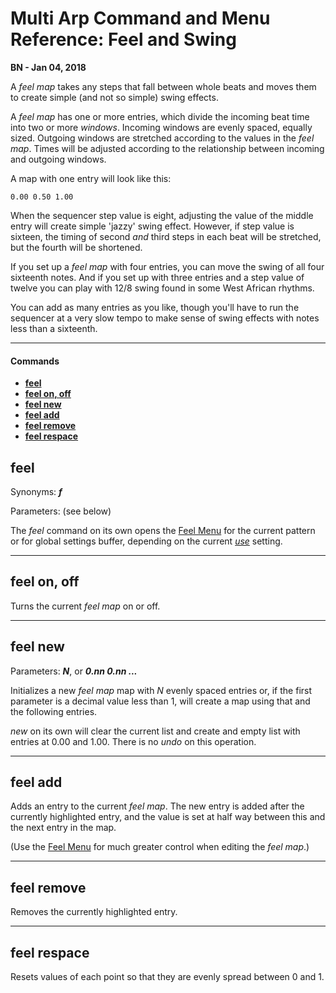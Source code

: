 # Multi Arp Command and Menu Reference: Feel and Swing

**BN - Jan 04, 2018**

A *feel map* takes any steps that fall between whole beats and moves them to create simple (and not so simple) swing effects.

A *feel map* has one or more entries, which divide the incoming beat time into two or more *windows*. Incoming windows are evenly spaced, equally sized. Outgoing windows are stretched according to the values in the *feel map*. Times will be adjusted according to the relationship between incoming and outgoing windows.

A map with one entry will look like this:
```
0.00 0.50 1.00
```
When the sequencer step value is eight, adjusting the value of the middle entry will create simple 'jazzy' swing effect. However, if step value is sixteen, the timing of second *and* third steps in each beat will be stretched, but the fourth will be shortened.

If you set up a *feel map* with four entries, you can move the swing of all four sixteenth notes. And if you set up with three entries and a step value of twelve you can play with 12/8 swing found in some West African rhythms.

You can add as many entries as you like, though you'll have to run the sequencer at a very slow tempo to make sense of swing effects with notes less than a sixteenth.



---
#### Commands

* [**feel**](#feel)
* [**feel on, off**](#feel-on-off)
* [**feel new**](#feel-new)
* [**feel add**](#feel-add)
* [**feel remove**](#feel-remove)
* [**feel respace**](#feel-respace)

## feel
Synonyms: ***f***

Parameters: (see below)

The *feel* command on its own opens the [Feel Menu](menu_ref_feel.md) for the current pattern or for global settings buffer, depending on the current [*use*](command_ref_use.md#use) setting.


---
## feel on, off

Turns the current *feel map* on or off.

---
## feel new

Parameters: ***N***, or ***0.nn 0.nn ...***

Initializes a new *feel map* map with *N* evenly spaced entries or, if the first parameter is a decimal value less than 1, will create a map using that and the following entries.

*new* on its own will clear the current list and create and empty list with entries at 0.00 and 1.00. There is no *undo* on this operation.

---
## feel add

Adds an entry to the current *feel map*. The new entry is added after the currently highlighted entry, and the value is set at half way between this and the next entry in the map.

(Use the [Feel Menu](menu_ref_feel.md) for much greater control when editing the *feel map*.)

---
## feel remove

Removes the currently highlighted entry.

---
## feel respace

Resets values of each point so that they are evenly spread between 0 and 1.

